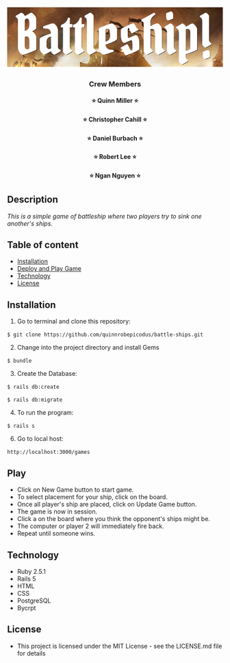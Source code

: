 # ![title](app/assets/images/titlemd.png)

<h3 align="center">   Crew Members   </h3>
<h4 align="center"> ⭐️ Quinn Miller ⭐️ </h4>
<h4 align="center"> ⭐️ Christopher Cahill ⭐️ </h4>
<h4 align="center"> ⭐️ Daniel Burbach ⭐️ </h4>
<h4 align="center"> ⭐️ Robert Lee ⭐️ </h4>
<h4 align="center"> ⭐️ Ngan Nguyen ⭐️ </h4>

## Description

_This is a simple game of battleship where two players try to sink one another's ships._

## Table of content

- [Installation](#installation)
- [Deploy and Play Game](#play)
- [Technology](#technology)
- [License](#license)

## Installation

1. Go to terminal and clone this repository:
```
$ git clone https://github.com/quinnrobepicodus/battle-ships.git
```
2. Change into the project directory and install Gems
```
$ bundle
```
3. Create the Database:
```
$ rails db:create
```
```
$ rails db:migrate
```
4. To run the program:
```
$ rails s
```
6. Go to local host:
```
http://localhost:3000/games
```
## Play
* Click on New Game button to start game.
* To select placement for your ship, click on the board.
* Once all player's ship are placed, click on Update Game button.
* The game is now in session.
* Click a on the board where you think the opponent's ships might be.
* The computer or player 2 will immediately fire back.
* Repeat until someone wins.

## Technology
* Ruby 2.5.1
* Rails 5
* HTML
* CSS
* PostgreSQL
* Bycrpt

## License
* This project is licensed under the MIT License - see the LICENSE.md file for details
